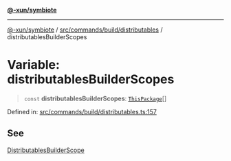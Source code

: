 [**@-xun/symbiote**](../../../../../README.md)

***

[@-xun/symbiote](../../../../../README.md) / [src/commands/build/distributables](../README.md) / distributablesBuilderScopes

# Variable: distributablesBuilderScopes

> `const` **distributablesBuilderScopes**: [`ThisPackage`](../../../../configure/enumerations/ThisPackageGlobalScope.md#thispackage)[]

Defined in: [src/commands/build/distributables.ts:157](https://github.com/Xunnamius/symbiote/blob/a0fabf117a4e10cf68aa181dc5bfba0344eaceea/src/commands/build/distributables.ts#L157)

## See

[DistributablesBuilderScope](../../../../configure/enumerations/ThisPackageGlobalScope.md)
